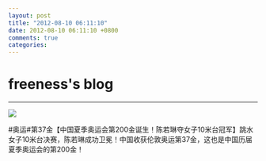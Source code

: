 ```yaml
---
layout: post
title: "2012-08-10 06:11:10"
date: 2012-08-10 06:11:10 +0800
comments: true
categories: 
---
```


# freeness's blog

----------

![](http://okqmqrbgo.bkt.clouddn.com/201208100611101.jpg)

>
\#奥运\#第37金【中国夏季奥运会第200金诞生！陈若琳夺女子10米台冠军】跳水女子10米台决赛，陈若琳成功卫冕！中国收获伦敦奥运第37金，这也是中国历届夏季奥运会的第200金！